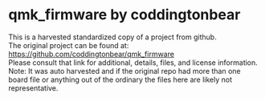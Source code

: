 
# qmk_firmware by coddingtonbear  
This is a harvested standardized copy of a project from github.  
The original project can be found at:  
https://github.com/coddingtonbear/qmk_firmware  
Please consult that link for additional, details, files, and license information.  
Note: It was auto harvested and if the original repo had more than one board file or anything out of the ordinary the files here are likely not representative.  
    